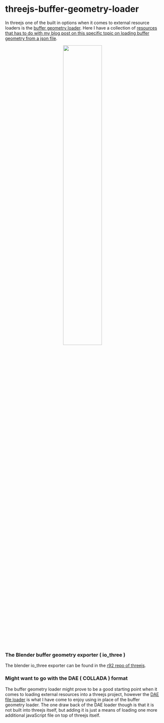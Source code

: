 # threejs-buffer-geometry-loader

In threejs one of the built in options when it comes to external resource loaders is the [buffer geometry loader](https://threejs.org/docs/#api/en/loaders/BufferGeometryLoader). Here I have a collection of [resources that has to do with my blog post on this specific topic on loading buffer geometry from a json file](https://dustinpfister.github.io/2018/04/12/threejs-buffer-geometry-loader/). 

<div align="center">
      <a href="https://www.youtube.com/watch?v=ELCdtbx8DPc">
         <img src="https://img.youtube.com/vi/ELCdtbx8DPc/0.jpg" style="width:50%;">
      </a>
</div>

### The Blender buffer geometry exporter \( io_three \)

The blender io_three exporter can be found in the [r92 repo of threejs](https://github.com/mrdoob/three.js/tree/r92/utils/exporters/blender).

### Might want to go with the DAE \( COLLADA \) format

The buffer geometry loader might prove to be a good starting point when it comes to loading external resources into a threejs project, however the [DAE file loader](https://dustinpfister.github.io/2021/04/30/threejs-dae-collada-loader/) is what I have come to enjoy using in place of the buffer geometry loader. The one draw back of the DAE loader though is that it is not built into threejs itself, but adding it is just a means of loading one more additional javaScript file on top of threejs itself.


